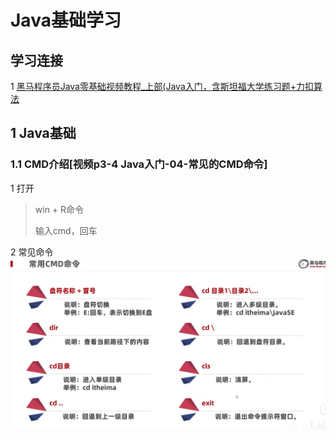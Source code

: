 # Java基础学习

## 学习连接

1 [黑马程序员Java零基础视频教程_上部(Java入门，含斯坦福大学练习题+力扣算法](https://www.bilibili.com/video/BV17F411T7Ao?spm_id_from=333.788.videopod.episodes&vd_source=0a0dd058ef849bffba564af91a70780d&p=3)

## 1 Java基础

### 1.1 CMD介绍[视频p3-4 Java入门-04-常见的CMD命令]

1 打开

> win + R命令  
>
> 输入cmd，回车

2 常见命令  
![常见命令](images/01_base.png)